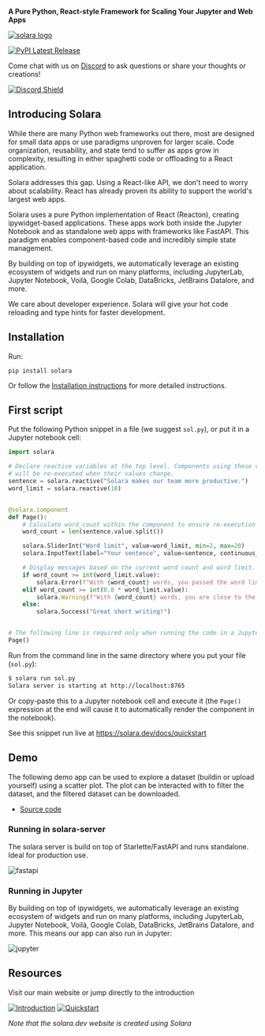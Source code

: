 **A Pure Python, React-style Framework for Scaling Your Jupyter and Web Apps**

[![solara logo](https://solara.dev/static/assets/images/logo.svg)](https://solara.dev)

[![PyPI Latest Release](https://img.shields.io/pypi/v/solara.svg)](https://pypi.org/project/solara/)

Come chat with us on [Discord](https://discord.gg/MEpm6sEjdq) to ask questions or share your thoughts or creations!

[![Discord Shield](https://discordapp.com/api/guilds/1106593685241614489/widget.png?style=banner2)](https://discord.gg/MEpm6sEjdq)

## Introducing Solara

While there are many Python web frameworks out there, most are designed for small data apps or use paradigms unproven for larger scale. Code organization, reusability, and state tend to suffer as apps grow in complexity, resulting in either spaghetti code or offloading to a React application.

Solara addresses this gap. Using a React-like API, we don't need to worry about scalability. React has already proven its ability to support the world's largest web apps.

Solara uses a pure Python implementation of React (Reacton), creating ipywidget-based applications. These apps work both inside the Jupyter Notebook and as standalone web apps with frameworks like FastAPI. This paradigm enables component-based code and incredibly simple state management.

By building on top of ipywidgets, we automatically leverage an existing ecosystem of widgets and run on many platforms, including JupyterLab, Jupyter Notebook, Voilà, Google Colab, DataBricks, JetBrains Datalore, and more.

We care about developer experience. Solara will give your hot code reloading and type hints for faster development.

## Installation

Run:
```
pip install solara
```

Or follow the [Installation instructions](https://solara.dev/docs/installing) for more detailed instructions.

## First script

Put the following Python snippet in a file (we suggest `sol.py`), or put it in a Jupyter notebook cell:

```python
import solara

# Declare reactive variables at the top level. Components using these variables
# will be re-executed when their values change.
sentence = solara.reactive("Solara makes our team more productive.")
word_limit = solara.reactive(10)


@solara.component
def Page():
    # Calculate word_count within the component to ensure re-execution when reactive variables change.
    word_count = len(sentence.value.split())

    solara.SliderInt("Word limit", value=word_limit, min=2, max=20)
    solara.InputText(label="Your sentence", value=sentence, continuous_update=True)

    # Display messages based on the current word count and word limit.
    if word_count >= int(word_limit.value):
        solara.Error(f"With {word_count} words, you passed the word limit of {word_limit.value}.")
    elif word_count >= int(0.8 * word_limit.value):
        solara.Warning(f"With {word_count} words, you are close to the word limit of {word_limit.value}.")
    else:
        solara.Success("Great short writing!")


# The following line is required only when running the code in a Jupyter notebook:
Page()
```

Run from the command line in the same directory where you put your file (`sol.py`):

```bash
$ solara run sol.py
Solara server is starting at http://localhost:8765
```

Or copy-paste this to a Jupyter notebook cell and execute it (the `Page()` expression at the end
will cause it to automatically render the component in the notebook).

See this snippet run live at https://solara.dev/docs/quickstart

## Demo

The following demo app can be used to explore a dataset (buildin or upload yourself) using
a scatter plot. The plot can be interacted with to filter the dataset, and the filtered dataset can
be downloaded.

 * [Source code](https://github.com/widgetti/solara/blob/master/solara/website/pages/apps/scatter.py)

### Running in solara-server

The solara server is build on top of Starlette/FastAPI and runs standalone. Ideal for production use.

![fastapi](https://global.discourse-cdn.com/standard11/uploads/jupyter/original/2X/9/9442fc70e2a1fcd201f4f900fa073698a1f8c937.gif)


### Running in Jupyter

By building on top of ipywidgets, we automatically leverage an existing ecosystem of widgets and run on many platforms, including JupyterLab, Jupyter Notebook, Voilà, Google Colab, DataBricks, JetBrains Datalore, and more. This means our app can also run in Jupyter:

![jupyter](https://global.discourse-cdn.com/standard11/uploads/jupyter/original/2X/8/8bc875c0c3845ae077168575a4f8a49cf1b35bc6.gif)

## Resources

Visit our main website or jump directly to the introduction

[![Introduction](https://dabuttonfactory.com/button.png?t=Introduction&f=Open+Sans-Bold&ts=20&tc=fff&hp=45&vp=12&c=8&bgt=unicolored&bgc=f19f41)](https://solara.dev/docs)
[![Quickstart](https://dabuttonfactory.com/button.png?t=Quickstart&f=Open+Sans-Bold&ts=20&tc=fff&hp=45&vp=12&c=8&bgt=unicolored&bgc=f19f41)](https://solara.dev/docs/quickstart)

*Note that the solara.dev website is created using Solara*
